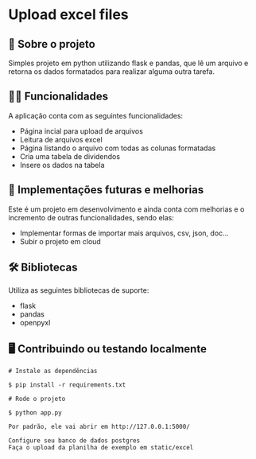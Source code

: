 # Upload excel files

## 📑 Sobre o projeto

Simples projeto em python utilizando flask e pandas, que lê um arquivo e retorna os dados formatados para realizar alguma outra tarefa.

## ✍🏻 Funcionalidades

A aplicação conta com as seguintes funcionalidades:

- Página incial para upload de arquivos
- Leitura de arquivos excel
- Página listando o arquivo com todas as colunas formatadas
- Cria uma tabela de dividendos
- Insere os dados na tabela

## 📆 Implementações futuras e melhorias

Este é um projeto em desenvolvimento e ainda conta com melhorias e o incremento de outras funcionalidades, sendo elas:

- Implementar formas de importar mais arquivos, csv, json, doc...
- Subir o projeto em cloud

## 🛠 Bibliotecas

Utiliza as seguintes bibliotecas de suporte:

- flask
- pandas
- openpyxl

## 🖥 Contribuindo ou testando localmente

```
# Instale as dependências

$ pip install -r requirements.txt
```

```
# Rode o projeto

$ python app.py

Por padrão, ele vai abrir em http://127.0.0.1:5000/

Configure seu banco de dados postgres
Faça o upload da planilha de exemplo em static/excel
```
